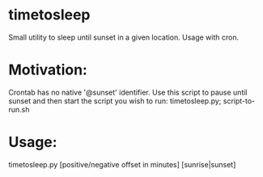 # timetosleep
Small utility to sleep until sunset in a given location. Usage with cron.


# Motivation:
Crontab has no native '@sunset' identifier. Use this script to pause until sunset and then start the script you wish to run:
timetosleep.py; script-to-run.sh

# Usage:
timetosleep.py \[positive/negative offset in minutes\] \[sunrise|sunset\]

